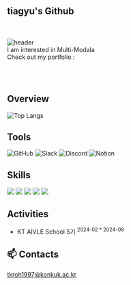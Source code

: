 ## tiagyu's Github
</br><br/>
![header](https://capsule-render.vercel.app/api?type=waving&height=300&color=gradient&text=Wlecome%20Tiagyu)
<br/>
 I am interested in Multi-Modala<br/>
 Check out my portfolio : 

<br/><br/>

## Overview
![Top Langs](https://github-readme-stats.vercel.app/api/top-langs/?username=bootkorea&hide=jupyter+notebook&layout=compact&theme=blue-green)

## Tools
![GitHub](https://img.shields.io/badge/github-%23121011.svg?style=for-the-badge&logo=github&logoColor=white)
![Slack](https://img.shields.io/badge/Slack-4A154B?style=for-the-badge&logo=slack&logoColor=white)
![Discord](https://img.shields.io/badge/Discord-%235865F2.svg?style=for-the-badge&logo=discord&logoColor=white)
![Notion](https://img.shields.io/badge/Notion-%23000000.svg?style=for-the-badge&logo=notion&logoColor=white)

## Skills
<img src="https://img.shields.io/badge/Python-3776AB?style=for-the-badge&logo=python&logoColor=white"/> </t>
<img src="https://img.shields.io/badge/pytorch-EE4C2C?style=for-the-badge&logo=pytorch&logoColor=black"/> 
<img src="https://img.shields.io/badge/tensorflow-FF6F00?style=for-the-badge&logo=tensorflow&logoColor=black"/>
<img src="https://img.shields.io/badge/pandas-150458?style=for-the-badge&logo=pandas&logoColor=white"/> </t>
<img src="https://img.shields.io/badge/SQLD-FAED7D?style=for-the-badge&logo=coveralls&logoColor=black"/>

## Activities
- KT AIVLE School 5기 <sup>2024-02 * 2024-08


## 📫 Contacts
tkroh1997@konkuk.ac.kr
